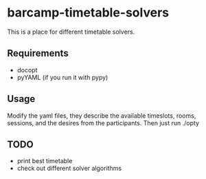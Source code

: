 barcamp-timetable-solvers
=========================

This is a place for different timetable solvers.


Requirements
------------

* docopt
* pyYAML (if you run it with pypy)

Usage
-----

Modify the yaml files, they describe the available timeslots, rooms, sessions, and the desires from the participants. Then just run ./opty

TODO
----

* print best timetable
* check out different solver algorithms 

